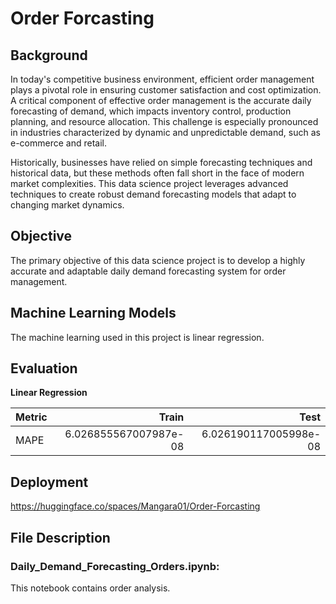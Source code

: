# Order Forcasting

## Background

In today's competitive business environment, efficient order management plays a pivotal role in ensuring customer satisfaction and cost optimization. A critical component of effective order management is the accurate daily forecasting of demand, which impacts inventory control, production planning, and resource allocation. This challenge is especially pronounced in industries characterized by dynamic and unpredictable demand, such as e-commerce and retail.

Historically, businesses have relied on simple forecasting techniques and historical data, but these methods often fall short in the face of modern market complexities. This data science project leverages advanced techniques to create robust demand forecasting models that adapt to changing market dynamics.

## Objective

The primary objective of this data science project is to develop a highly accurate and adaptable daily demand forecasting system for order management.

## Machine Learning Models

The machine learning used in this project is linear regression.

## Evaluation

**Linear Regression**

|  Metric  |         Train         |          Test         |
|:---------|----------------------:|----------------------:|
| MAPE     | 6.026855567007987e-08 | 6.026190117005998e-08 |

## Deployment

https://huggingface.co/spaces/Mangara01/Order-Forcasting

## File Description
  
### Daily_Demand_Forecasting_Orders.ipynb: 

This notebook contains order analysis.
